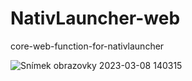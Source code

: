 # NativLauncher-web
core-web-function-for-nativlauncher

![Snímek obrazovky 2023-03-08 140315](https://user-images.githubusercontent.com/82129251/223720487-55a61026-01c6-41d9-854e-ab8f8c14a761.png)

